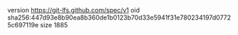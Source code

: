 version https://git-lfs.github.com/spec/v1
oid sha256:447d93e8b90ea8b360de1b0123b70d33e5941f31e780234197d07725c697119e
size 1885
